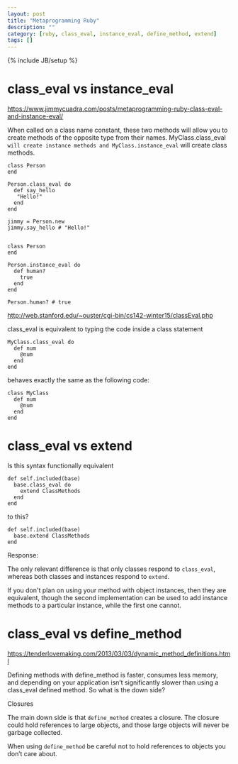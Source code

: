 ```yaml
---
layout: post
title: "Metaprogramming Ruby"
description: ""
category: [ruby, class_eval, instance_eval, define_method, extend]
tags: []
---
```

{% include JB/setup %}

# class_eval vs instance_eval

<https://www.jimmycuadra.com/posts/metaprogramming-ruby-class-eval-and-instance-eval/>

When called on a class name constant, these two methods will allow you to create methods of the opposite type from their names. MyClass.class_eval` will create instance methods and MyClass.instance_eval` will create class methods.

    class Person
    end

    Person.class_eval do
      def say_hello
       "Hello!"
      end
    end

    jimmy = Person.new
    jimmy.say_hello # "Hello!"


    class Person
    end

    Person.instance_eval do
      def human?
        true
      end
    end

    Person.human? # true


<http://web.stanford.edu/~ouster/cgi-bin/cs142-winter15/classEval.php>

class_eval is equivalent to typing the code inside a class statement

    MyClass.class_eval do
      def num
        @num
      end
    end

behaves exactly the same as the following code:

    class MyClass
      def num
        @num
      end
    end



# class_eval vs extend

Is this syntax functionally equivalent

    def self.included(base)
      base.class_eval do
        extend ClassMethods
      end
    end

to this?

    def self.included(base)
      base.extend ClassMethods
    end

Response:

The only relevant difference is that only classes respond to `class_eval`, whereas both classes and instances respond to `extend`.

If you don't plan on using your method with object instances, then they are equivalent, though the second implementation can be used to add instance methods to a particular instance, while the first one cannot.


# class_eval vs define_method

<https://tenderlovemaking.com/2013/03/03/dynamic_method_definitions.html>

Defining methods with define_method is faster, consumes less memory, and depending on your application isn’t significantly slower than using a class_eval defined method. So what is the down side?

Closures

The main down side is that `define_method` creates a closure. The closure could hold references to large objects, and those large objects will never be garbage collected. 

When using `define_method` be careful not to hold references to objects you don’t care about.
